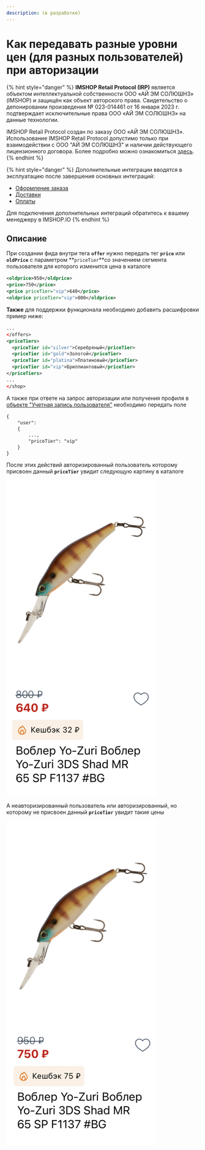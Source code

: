```yaml
---
description: (в разработке)
---
```


# Как передавать разные уровни цен (для разных пользователей) при авторизации

{% hint style="danger" %}
**IMSHOP Retail Protocol (IRP)** является объектом интеллектуальной собственности ООО «АЙ ЭМ СОЛЮШНЗ» (IMSHOP) и защищён как объект авторского права. Свидетельство о депонировании произведения № 023-014461 от 16 января 2023 г. подтверждает исключительные права ООО «АЙ ЭМ СОЛЮШНЗ» на данные технологии.

IMSHOP Retail Protocol создан по заказу ООО «АЙ ЭМ СОЛЮШНЗ». Использование IMSHOP Retail Protocol допустимо только при взаимодействии с ООО "АЙ ЭМ СОЛЮШНЗ" и наличии действующего лицензионного договора. Более подробно можно ознакомиться [здесь](../../api-license.md).
{% endhint %}

{% hint style="danger" %}
Дополнительные интеграции вводятся в эксплуатацию после завершения основных интеграций:

* [Оформление заказа](../../osnovnye-integracii/oformlenie-zakaza.md)
* [Доставки](../../osnovnye-integracii/dostavki.md)
* [Оплаты](../../osnovnye-integracii/oplaty.md)

Для подключения дополнительных интеграций обратитесь к вашему менеджеру в IMSHOP.IO
{% endhint %}

## Описание

При создании фида внутри тега **`offer`** нужно передать тег **`price`** или **`oldPrice`** с параметром **`priceTier`**со значением сегмента пользователя для которого изменится цена в каталоге

```xml
<oldprice>950</oldprice>
<price>750</price>
<price priceTier="vip">640</price>
<oldprice priceTier="vip">800</oldprice>
```

**Также** для поддержки функционала необходимо добавить расшифровки пример ниже:

```xml
...
</offers>
<priceTiers>
  <priceTier id="silver">Серебряный</priceTier>
  <priceTier id="gold">Золотой</priceTier>
  <priceTier id="platina">Платиновый</priceTier>
  <priceTier id="vip">Бриллиантовый</priceTier>
</priceTiers>
...
</shop>
```

А также при ответе на запрос авторизации или получения профиля в [объекте "Учетная запись пользователя"](uchyotnaya-zapis-polzovatelya.-avtorizaciya./obekt-uchyotnaya-zapis-polzovatelya.md) необходимо передать поле

```
{
    "user":
    {
        ...,
        "priceTier": "vip"
    }
}
```

После этих действий авторизированный пользователь которому присвоен данный **`priceTier`** увидит следующую картину в каталоге&#x20;

![](<../../.gitbook/assets/image (2) (1).png>)

А неавторизированный пользователь или авторизированный, но которому не присвоен данный **`priceTier`** увидит такие цены

![](<../../.gitbook/assets/image (1) (2).png>)
